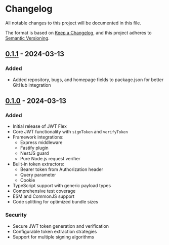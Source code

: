 # Changelog

All notable changes to this project will be documented in this file.

The format is based on [Keep a Changelog](https://keepachangelog.com/en/1.0.0/),
and this project adheres to [Semantic Versioning](https://semver.org/spec/v2.0.0.html).

## [0.1.1] - 2024-03-13

### Added

- Added repository, bugs, and homepage fields to package.json for better GitHub integration

## [0.1.0] - 2024-03-13

### Added

- Initial release of JWT Flex
- Core JWT functionality with `signToken` and `verifyToken`
- Framework integrations:
  - Express middleware
  - Fastify plugin
  - NestJS guard
  - Pure Node.js request verifier
- Built-in token extractors:
  - Bearer token from Authorization header
  - Query parameter
  - Cookie
- TypeScript support with generic payload types
- Comprehensive test coverage
- ESM and CommonJS support
- Code splitting for optimized bundle sizes

### Security

- Secure JWT token generation and verification
- Configurable token extraction strategies
- Support for multiple signing algorithms

[0.1.1]: https://github.com/majidkn/jwt-flex/releases/tag/v0.1.1
[0.1.0]: https://github.com/majidkn/jwt-flex/releases/tag/v0.1.0

